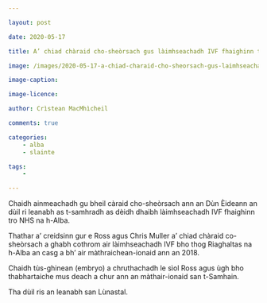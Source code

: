 ```yaml
---

layout: post

date: 2020-05-17

title: A’ chiad chàraid cho-sheòrsach gus làimhseachadh IVF fhaighinn tro NHS na h-Alba an dùil ri leanabh

image: /images/2020-05-17-a-chiad-charaid-cho-sheorsach-gus-laimhseachadh-ivf-fhaighinn-tro-nhs-na-h-alba-an-duil-ri-leanabh.jpg

image-caption:

image-licence:

author: Crìstean MacMhìcheil

comments: true

categories:
    - alba
    - slainte

tags:
    - 

---
```


Chaidh ainmeachadh gu bheil càraid cho-sheòrsach ann an Dùn Èideann an dùil ri leanabh as t-samhradh as dèidh dhaibh làimhseachadh IVF fhaighinn tro NHS na h-Alba.

<!--more-->

Thathar a’ creidsinn gur e Ross agus Chris Muller a’ chiad chàraid co-sheòrsach a ghabh cothrom air làimhseachadh IVF bho thog Riaghaltas na h-Alba an casg a bh’ air màthraichean-ionaid ann an 2018.

Chaidh tùs-ghinean (embryo) a chruthachadh le sìol Ross agus ùgh bho thabhartaiche mus deach a chur ann an màthair-ionaid san t-Samhain.

Tha dùil ris an leanabh san Lùnastal.
